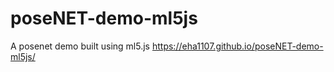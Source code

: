 # poseNET-demo-ml5js
A posenet demo built using ml5.js
https://eha1107.github.io/poseNET-demo-ml5js/

